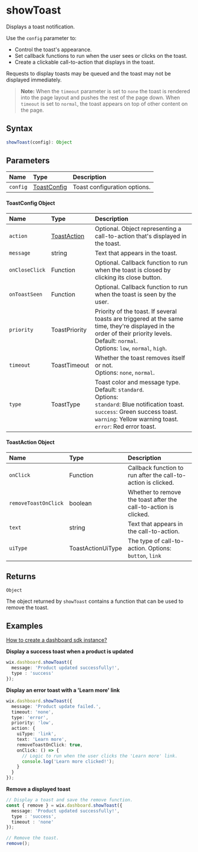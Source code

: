 # showToast

Displays a toast notification. 

Use the `config` parameter to:
* Control the toast's appearance.
* Set callback functions to run when the user sees or clicks on the toast.
* Create a clickable call-to-action that displays in the toast.

Requests to display toasts may be queued and the toast may not be displayed immediately.

> **Note:** When the `timeout` parameter is set to `none` the toast is rendered into the page layout and pushes the rest of the page down. When `timeout` is set to `normal`, the toast appears on top of other content on the page.

## Syntax
```ts
showToast(config): Object
```

## Parameters

| Name | Type | Description |
| :------ | :------ | :------ |
| `config` | [ToastConfig](#toastconfig-object) | Toast configuration options. |

#### ToastConfig Object

| Name | Type | Description |
| :------ | :------ | :------ |
| `action` | [ToastAction](#toastaction) | Optional. Object representing a call-to-action that's displayed in the toast. |
| `message` | string | Text that appears in the toast. |
| `onCloseClick` | Function | Optional. Callback function to run when the toast is closed by clicking its close button. |
| `onToastSeen` | Function | Optional. Callback function to run when the toast is seen by the user. |
| `priority` | ToastPriority | Priority of the toast. If several toasts are triggered at the same time, they're displayed in the order of their priority levels. Default: `normal`. <br>Options: `low`, `normal`, `high`. |
| `timeout` | ToastTimeout | Whether the toast removes itself or not. <br>Options: `none`, `normal`. |
| `type` | ToastType | Toast color and message type. Default: `standard`. <br>Options: <br>`standard`: Blue notification toast. <br>`success`: Green success toast. <br>`warning`: Yellow warning toast. <br>`error`: Red error toast. |

#### ToastAction Object

| Name | Type | Description |
| :------ | :------ | :------ |
| `onClick` | Function | Callback function to run after the call-to-action is clicked. |
| `removeToastOnClick` | boolean | Whether to remove the toast after the call-to-action is clicked. |
| `text` | string | Text that appears in the call-to-action. |
| `uiType` | ToastActionUiType | The type of call-to-action. Options: `button`, `link` |

## Returns
```
Object
```
The object returned by `showToast` contains a function that can be used to remove the toast.


## Examples

[How to create a dashboard sdk instance?](Intro.md#usage)

**Display a success toast when a product is updated**

```ts
wix.dashboard.showToast({ 
  message: 'Product updated successfully!',
  type : 'success'
});
```

**Display an error toast with a 'Learn more' link**

```ts
wix.dashboard.showToast({
  message: 'Product update failed.',
  timeout: 'none',
  type: 'error',
  priority: 'low',
  action: {
    uiType: 'link',
    text: 'Learn more',
    removeToastOnClick: true,
    onClick: () => {
      // Logic to run when the user clicks the 'Learn more' link.
      console.log('Learn more clicked!');
    }
  }
});
```

**Remove a displayed toast**

```ts
// Display a toast and save the remove function.
const { remove } = wix.dashboard.showToast({ 
  message: 'Product updated successfully!',
  type : 'success',
  timeout : 'none'
});

// Remove the toast.
remove();
```